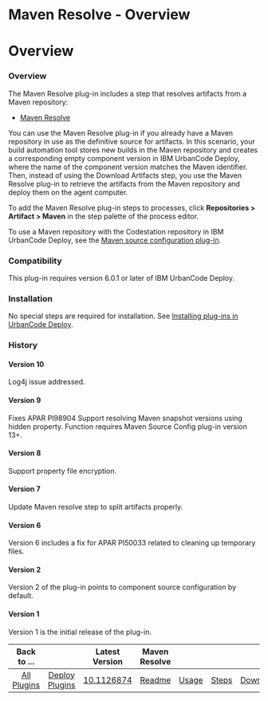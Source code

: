 
Maven Resolve - Overview
========================

# Overview



### Overview





The Maven Resolve plug-in includes a step that resolves artifacts from a Maven repository:


* [Maven Resolve](#maven_resolve "Maven Resolve")


You can use the Maven Resolve plug-in if you already have a Maven repository in use as the definitive source for artifacts. In this scenario, your build automation tool stores new builds in the Maven repository and creates a corresponding empty component version in IBM UrbanCode Deploy, where the name of the component version matches the Maven identifier. Then, instead of using the Download Artifacts step, you use the Maven Resolve plug-in to retrieve the artifacts from the Maven repository and deploy them on the agent computer.


To add the Maven Resolve plug-in steps to processes, click **Repositories > Artifact > Maven** in the step palette of the process editor.


To use a Maven repository with the Codestation repository in IBM UrbanCode Deploy, see the [Maven source configuration plug-in](https://www.urbancode.com/plugin/maven-ibmucd/).


### Compatibility


This plug-in requires version 6.0.1 or later of IBM UrbanCode Deploy.


### Installation


No special steps are required for installation. See [Installing plug-ins in UrbanCode Deploy](https://www.urbancode.com/resource/installing-plug-ins-in-urbancode-products/ "Installing plug-ins in UrbanCode Deploy").


### History


#### Version 10


Log4j issue addressed.


#### Version 9


Fixes APAR PI98904 Support resolving Maven snapshot versions using hidden property. Function requires Maven Source Config plug-in version 13+.


#### Version 8


Support property file encryption.


#### Version 7


Update Maven resolve step to split artifacts properly.


#### Version 6


Version 6 includes a fix for APAR PI50033 related to cleaning up temporary files.


#### Version 2


Version 2 of the plug-in points to component source configuration by default.


#### Version 1


Version 1 is the initial release of the plug-in.




|Back to ...||Latest Version|Maven Resolve ||||
| :---: | :---: | :---: | :---: | :---: | :---: | :---: |
|[All Plugins](../../index.md)|[Deploy Plugins](../README.md)|[10.1126874](https://raw.githubusercontent.com/UrbanCode/IBM-UCD-PLUGINS/main/files/Maven/ucd-Maven-10.1126874.zip)|[Readme](README.md)|[Usage](usage.md)|[Steps](steps.md)|[Downloads](downloads.md)|
